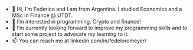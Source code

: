 - 👋 Hi, I’m Federico and I am from Argentina. I studied Economics and a MSc in Finance @ UTDT.
- 👀 I’m interested in programming, Crypto and finance!
- 🌱 I’m currently looking forward to improve my programming skills and to start some project to advocate my learning to it.
- 📫 You can reach me at linkedin.com/in/fedeloromeyer/

<!---
fjloromeyer/fjloromeyer is a ✨ special ✨ repository because its `README.md` (this file) appears on your GitHub profile.
You can click the Preview link to take a look at your changes.
--->
